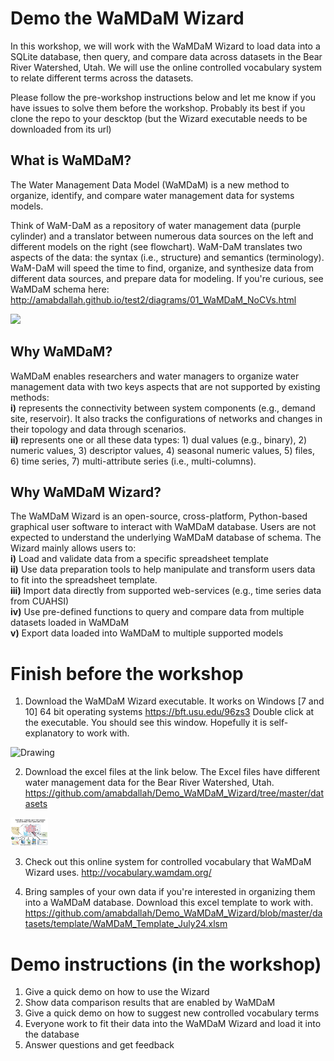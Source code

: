 # Demo the WaMDaM Wizard

In this workshop, we will work with the WaMDaM Wizard to load data into a SQLite database, then query, and compare data across datasets in the Bear River Watershed, Utah. We will use the online controlled vocabulary system to relate different terms across the datasets.  

Please follow the pre-workshop instructions below and let me know if you have issues to solve them before the workshop. Probably its best if you clone the repo to your descktop (but the Wizard executable needs to be downloaded from its url) 

## What is WaMDaM?

The Water Management Data Model (WaMDaM) is a new method to organize, identify, and compare water management data for systems models. 

Think of WaM-DaM as a repository of water management data (purple cylinder) and a translator between numerous data sources on the left and different models on the right (see flowchart). WaM-DaM translates two aspects of the data: the syntax (i.e., structure) and semantics (terminology). WaM-DaM will speed the time to find, organize, and synthesize data from different data sources, and prepare data for modeling. If you're curious, see WaMDaM schema here: http://amabdallah.github.io/test2/diagrams/01_WaMDaM_NoCVs.html

<img src="https://github.com/amabdallah/Tests/blob/master/WaMDaM_workflow.jpg"/>  


## Why WaMDaM?   
WaMDaM enables researchers and water managers to organize water management data with two keys aspects that are not supported by existing methods:    
**i)** represents the connectivity between system components (e.g., demand site, reservoir). It also tracks the configurations of networks and changes in their topology and data through scenarios.   
**ii)** represents one or all these data types: 1) dual values (e.g., binary), 2) numeric values, 3) descriptor values, 4) seasonal numeric values, 5) files, 6) time series, 7) multi-attribute series (i.e., multi-columns).  


## Why WaMDaM Wizard?   
The WaMDaM Wizard is an open-source, cross-platform, Python-based graphical user software to interact with WaMDaM database. Users are not expected to understand the underlying WaMDaM database of schema. The Wizard mainly allows users to:    
**i)**   Load and validate data from a specific spreadsheet template   
**ii)**  Use data preparation tools to help manipulate and transform users data to fit into the spreadsheet template.  
**iii)** Import data directly from supported web-services (e.g., time series data from CUAHSI)  
**iv)**  Use pre-defined functions to query and compare data from multiple datasets loaded in WaMDaM   
**v)**   Export data loaded into WaMDaM to multiple supported models   



# Finish before the workshop

1. Download the WaMDaM Wizard executable. It works on Windows [7 and 10] 64 bit operating systems 
https://bft.usu.edu/96zs3
Double click at the executable. You should see this window. Hopefully it is self-explanatory to work with. 

<img src="https://github.com/amabdallah/Tests/blob/master/Wizard.PNG" alt="Drawing" style="width: 60px;"/>  


2. Download the excel files at the link below. The Excel files have different water management data for the Bear River Watershed, Utah.
https://github.com/amabdallah/Demo_WaMDaM_Wizard/tree/master/datasets

<img src="https://github.com/amabdallah/Demo_WaMDaM_Wizard/blob/master/Application.PNG" alt="Drawing" style="width: 60px;"/>  

3. Check out this online system for controlled vocabulary that WaMDaM Wizard uses. http://vocabulary.wamdam.org/

4. Bring samples of your own data if you're interested in organizing them into a WaMDaM database. Download this excel template to work with.
https://github.com/amabdallah/Demo_WaMDaM_Wizard/blob/master/datasets/template/WaMDaM_Template_July24.xlsm

# Demo instructions (in the workshop)  
1. Give a quick demo on how to use the Wizard
2. Show data comparison results that are enabled by WaMDaM 
3. Give a quick demo on how to suggest new controlled vocabulary terms
4. Everyone work to fit their data into the WaMDaM Wizard and load it into the database 
5. Answer questions and get feedback


